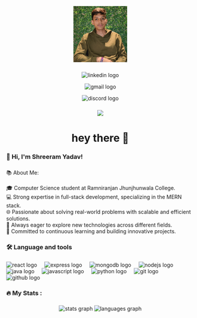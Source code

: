 <div align="center">
  <img height="150" src="pic_crop_copy1.gif" />
</div>

###

<div align="center">
  <!-- LinkedIn Badge with onclick -->
  <img 
    src="https://img.shields.io/static/v1?message=LinkedIn&logo=linkedin&label=&color=0077B5&logoColor=white&labelColor=&style=for-the-badge" 
    height="25" 
    alt="linkedin logo" 
    onclick="openLink('https://www.linkedin.com/in/shreeram-yadav-446431271')" 
    style="cursor: pointer;"
  />
  
  <!-- Gmail Badge with onclick -->
  <img 
    src="https://img.shields.io/static/v1?message=Gmail&logo=gmail&label=&color=D14836&logoColor=white&labelColor=&style=for-the-badge" 
    height="25" 
    alt="gmail logo" 
    onclick="openLink('mailto:yadavshreeram147@gmail.com')" 
    style="cursor: pointer;"
  />
  
  <img 
    src="https://img.shields.io/static/v1?message=Discord&logo=discord&label=&color=7289DA&logoColor=white&labelColor=&style=for-the-badge" 
    height="25" 
    alt="discord logo" 
  />
</div>

###

<div align="center">
  <img src="https://visitor-badge.laobi.icu/badge?page_id=shreeram2011.shreeram2011&" />
</div>

###

<h1 align="center">hey there 👋</h1>

###

<h3 align="left">👋 Hi, I'm Shreeram Yadav!</h3>

###

<p align="left">📚 About Me:<br><br>🎓 Computer Science student at Ramniranjan Jhunjhunwala College.<br>💻 Strong expertise in full-stack development, specializing in the MERN stack.<br>🌐 Passionate about solving real-world problems with scalable and efficient solutions.<br>🌱 Always eager to explore new technologies across different fields.<br>🚀 Committed to continuous learning and building innovative projects.</p>

###

<h3 align="left">🛠 Language and tools</h3>

###

<div align="left">
  <img src="https://cdn.jsdelivr.net/gh/devicons/devicon/icons/react/react-original.svg" height="40" alt="react logo" />
  <img width="12" />
  <img src="https://cdn.jsdelivr.net/gh/devicons/devicon/icons/express/express-original.svg" height="40" alt="express logo" />
  <img width="12" />
  <img src="https://cdn.jsdelivr.net/gh/devicons/devicon/icons/mongodb/mongodb-original.svg" height="40" alt="mongodb logo" />
  <img width="12" />
  <img src="https://cdn.jsdelivr.net/gh/devicons/devicon/icons/nodejs/nodejs-original.svg" height="40" alt="nodejs logo" />
  <img width="12" />
  <img src="https://cdn.jsdelivr.net/gh/devicons/devicon/icons/java/java-original.svg" height="40" alt="java logo" />
  <img width="12" />
  <img src="https://cdn.jsdelivr.net/gh/devicons/devicon/icons/javascript/javascript-original.svg" height="40" alt="javascript logo" />
  <img width="12" />
  <img src="https://cdn.jsdelivr.net/gh/devicons/devicon/icons/python/python-original.svg" height="40" alt="python logo" />
  <img width="12" />
  <img src="https://cdn.jsdelivr.net/gh/devicons/devicon/icons/git/git-original.svg" height="40" alt="git logo" />
  <img width="12" />
  <img src="https://cdn.jsdelivr.net/gh/devicons/devicon/icons/github/github-original.svg" height="40" alt="github logo" />
</div>

###

<h3 align="left">🔥 My Stats :</h3>

###

<div align="center">
  <img src="https://github-readme-stats.vercel.app/api?username=shreeram2011&hide_title=false&hide_rank=false&show_icons=true&include_all_commits=true&count_private=true&disable_animations=false&theme=dracula&locale=en&hide_border=false&order=1" height="250" alt="stats graph" />
  <img src="https://github-readme-stats.vercel.app/api/top-langs?username=shreeram2011&locale=en&hide_title=false&layout=compact&card_width=320&langs_count=5&theme=dracula&hide_border=false&order=2" height="150" alt="languages graph" />
</div>

###

<script>
  function openLink(url) {
    window.open(url, '_blank');
  }
</script>
